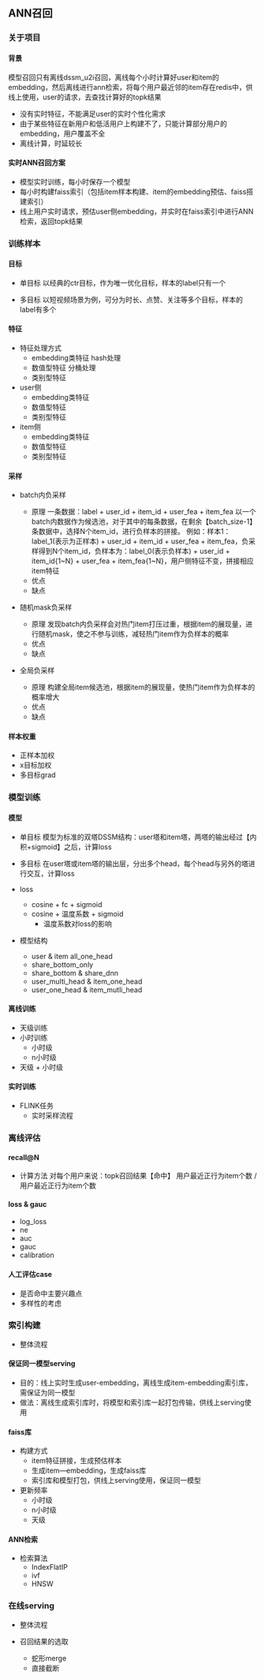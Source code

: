 ## ANN召回

### 关于项目

#### 背景

模型召回只有离线dssm_u2i召回，离线每个小时计算好user和item的embedding，然后离线进行ann检索，将每个用户最近邻的item存在redis中，供线上使用，user的请求，去查找计算好的topk结果

- 没有实时特征，不能满足user的实时个性化需求
- 由于某些特征在新用户和低活用户上构建不了，只能计算部分用户的embedding，用户覆盖不全
- 离线计算，时延较长

#### 实时ANN召回方案

- 模型实时训练，每小时保存一个模型
- 每小时构建faiss索引（包括item样本构建、item的embedding预估、faiss搭建索引）
- 线上用户实时请求，预估user侧embedding，并实时在faiss索引中进行ANN检索，返回topk结果

### 训练样本

#### 目标
- 单目标
以经典的ctr目标，作为唯一优化目标，样本的label只有一个

- 多目标
以短视频场景为例，可分为时长、点赞、关注等多个目标，样本的label有多个

#### 特征
- 特征处理方式
    - embedding类特征
    hash处理
    - 数值型特征
    分桶处理
    - 类别型特征
- user侧
    - embedding类特征
    - 数值型特征
    - 类别型特征
- item侧
    - embedding类特征
    - 数值型特征
    - 类别型特征

#### 采样
- batch内负采样
    - 原理
    一条数据：label + user_id + item_id + user_fea + item_fea
    以一个batch内数据作为候选池，对于其中的每条数据，在剩余【batch_size-1】条数据中，选择N个item_id，进行负样本的拼接。 
    例如：样本1：label_1(表示为正样本) + user_id + item_id + user_fea + item_fea，负采样得到N个item_id，负样本为：label_0(表示负样本) + user_id + item_id{1~N} + user_fea + item_fea{1~N}，用户侧特征不变，拼接相应item特征
    - 优点
    - 缺点

- 随机mask负采样
    - 原理
    发现batch内负采样会对热门item打压过重，根据item的展现量，进行随机mask，使之不参与训练，减轻热门item作为负样本的概率
    - 优点
    - 缺点
- 全局负采样
    - 原理
    构建全局item候选池，根据item的展现量，使热门item作为负样本的概率增大
    - 优点
    - 缺点

#### 样本权重
- 正样本加权
- x目标加权
- 多目标grad

### 模型训练

#### 模型
- 单目标
模型为标准的双塔DSSM结构：user塔和item塔，两塔的输出经过【内积+sigmoid】之后，计算loss

- 多目标
在user塔或item塔的输出层，分出多个head，每个head与另外的塔进行交互，计算loss


- loss
    - cosine + fc + sigmoid
    - cosine + 温度系数 + sigmoid
        - 温度系数对loss的影响
- 模型结构
    - user & item all_one_head
    - share_bottom_only
    - share_bottom & share_dnn
    - user_multi_head & item_one_head
    - user_one_head & item_mutli_head


#### 离线训练
- 天级训练
- 小时训练
    - 小时级
    - n小时级
- 天级 + 小时级

#### 实时训练
- FLINK任务
    - 实时采样流程

### 离线评估

#### recall@N
- 计算方法
对每个用户来说：topk召回结果【命中】 用户最近正行为item个数 / 用户最近正行为item个数

#### loss & gauc
- log_loss
- ne
- auc
- gauc
- calibration

#### 人工评估case
- 是否命中主要兴趣点
- 多样性的考虑

### 索引构建
- 整体流程

#### 保证同一模型serving
- 目的：线上实时生成user-embedding，离线生成item-embedding索引库，需保证为同一模型
- 做法：离线生成索引库时，将模型和索引库一起打包传输，供线上serving使用

#### faiss库
- 构建方式
    - item特征拼接，生成预估样本
    - 生成item—embedding，生成faiss库
    - 索引库和模型打包，供线上serving使用，保证同一模型
- 更新频率
    - 小时级
    - n小时级
    - 天级

#### ANN检索
- 检索算法
    - IndexFlatIP
    - ivf
    - HNSW


### 在线serving
- 整体流程

- 召回结果的选取
    - 蛇形merge
    - 直接截断

